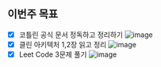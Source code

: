 ## 이번주 목표

- [x] 코틀린 공식 문서 정독하고 정리하기
![image](https://user-images.githubusercontent.com/17061350/118392838-978e1780-b676-11eb-8ef7-f943b9e04d8e.png)
- [x] 클린 아키텍처 1,2장 읽고 정리
![image](https://user-images.githubusercontent.com/17061350/118389829-c603f680-b666-11eb-87a4-ce1aa7aad261.png)
- [x] Leet Code 3문제 풀기
![image](https://user-images.githubusercontent.com/17061350/118389799-9bb23900-b666-11eb-91a1-aaea219c70c5.png)